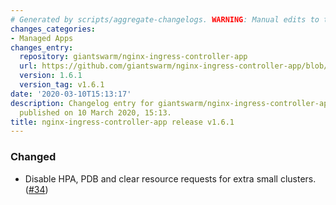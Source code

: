 ```yaml
---
# Generated by scripts/aggregate-changelogs. WARNING: Manual edits to this files will be overwritten.
changes_categories:
- Managed Apps
changes_entry:
  repository: giantswarm/nginx-ingress-controller-app
  url: https://github.com/giantswarm/nginx-ingress-controller-app/blob/master/CHANGELOG.md#161-2020-03-10
  version: 1.6.1
  version_tag: v1.6.1
date: '2020-03-10T15:13:17'
description: Changelog entry for giantswarm/nginx-ingress-controller-app version 1.6.1,
  published on 10 March 2020, 15:13.
title: nginx-ingress-controller-app release v1.6.1
---
```


### Changed
- Disable HPA, PDB and clear resource requests for extra small clusters. ([#34](https://github.com/giantswarm/ingress-nginx-app/pull/34))
